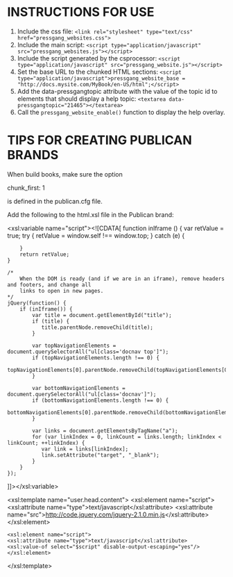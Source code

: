 INSTRUCTIONS FOR USE
====================

1. Include the css file: 
   `<link rel="stylesheet" type="text/css" href="pressgang_websites.css">`
2. Include the main script: 
   `<script type="application/javascript" src="pressgang_websites.js"></script>`
3. Include the script generated by the csprocessor: 
   `<script type="application/javascript" src="pressgang_website.js"></script>`
4. Set the base URL to the chunked HTML sections: 
   `<script type="application/javascript">pressgang_website_base = "http://docs.mysite.com/MyBook/en-US/html";</script>`
5. Add the data-pressgangtopic attribute with the value of the topic id to elements that should display a help topic: 
   `<textarea data-pressgangtopic="21465"></textarea>`
6. Call the `pressgang_website_enable()` function to display the help overlay.

TIPS FOR CREATING PUBLICAN BRANDS
=================================
When build books, make sure the option

chunk_first: 1

is defined in the publican.cfg file.

Add the following to the html.xsl file in the Publican brand:

<xsl:variable name="script"><![CDATA[
    function inIframe () {
        var retValue = true;
        try {
            retValue = window.self !== window.top;
        } catch (e) {

        }
        return retValue;
    }

    /*
        When the DOM is ready (and if we are in an iframe), remove headers and footers, and change all
        links to open in new pages.
    */
    jQuery(function() {
        if (inIframe()) {
            var title = document.getElementById("title");
            if (title) {
               title.parentNode.removeChild(title);
            }

            var topNavigationElements = document.querySelectorAll("ul[class='docnav top']");
            if (topNavigationElements.length !== 0) {
               topNavigationElements[0].parentNode.removeChild(topNavigationElements[0]);
            }

            var bottomNavigationElements = document.querySelectorAll("ul[class='docnav']");
            if (bottomNavigationElements.length !== 0) {
               bottomNavigationElements[0].parentNode.removeChild(bottomNavigationElements[0]);
            }

            var links = document.getElementsByTagName("a");
            for (var linkIndex = 0, linkCount = links.length; linkIndex < linkCount; ++linkIndex) {
               var link = links[linkIndex];
               link.setAttribute("target", "_blank");
            }
        }
    });
]]></xsl:variable>

<xsl:template name="user.head.content">
    <xsl:element name="script">
        <xsl:attribute name="type">text/javascript</xsl:attribute>
        <xsl:attribute name="src">http://code.jquery.com/jquery-2.1.0.min.js</xsl:attribute>
    </xsl:element>

    <xsl:element name="script">
    <xsl:attribute name="type">text/javascript</xsl:attribute>
    <xsl:value-of select="$script" disable-output-escaping="yes"/>
    </xsl:element>

</xsl:template>



